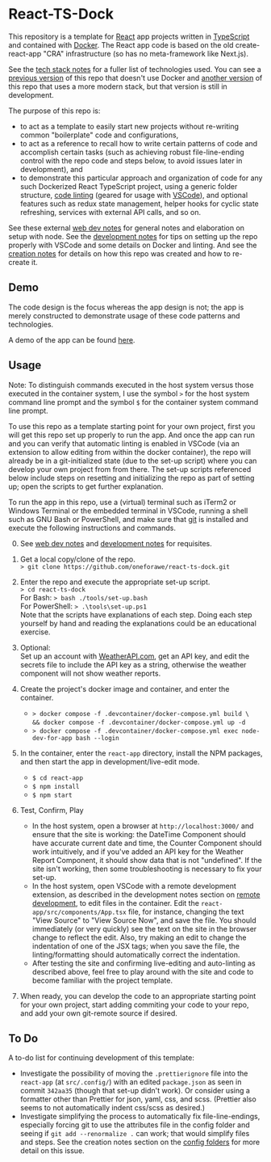 # React-TS-Dock

This repository is a template for [React](https://react.dev) app projects
written in [TypeScript](https://www.typescriptlang.org) and contained with
[Docker](https://www.docker.com/).  The React app code is based on the old
create-react-app "CRA" infrastructure (so has no meta-framework like Next.js).

See the [tech stack notes](./doc/Stack.md) for a fuller list of technologies
used.  You can see a [previous version](https://github.com/oneforawe/react-ts)
of this repo that doesn't use Docker and
[another version](https://github.com/oneforawe/react-next-ts) of this repo that
uses a more modern stack, but that version is still in development.

The purpose of this repo is:

* to act as a template to easily start new projects without re-writing common
  "boilerplate" code and configurations,
* to act as a reference to recall how to write certain patterns of code and
  accomplish certain tasks (such as achieving robust file-line-ending control
  with the repo code and steps below, to avoid issues later in development), and
* to demonstrate this particular approach and organization of code for any such
  Dockerized React TypeScript project, using a generic folder structure,
  [code linting](./doc/Development.md) (geared for usage with
  [VSCode](https://code.visualstudio.com/)), and optional features such as redux
  state management, helper hooks for cyclic state refreshing, services with
  external API calls, and so on.

See these external
[web dev notes](https://github.com/oneforawe/web-dev-notes/blob/main/setup-1.md)
for general notes and elaboration on setup with node.  See the
[development notes](./doc/Development.md) for tips on setting up the repo
properly with VSCode and some details on Docker and linting.  And see the
[creation notes](./doc/Creation.md) for details on how this repo was created and
how to re-create it.

## Demo

The code design is the focus whereas the app design is not; the app is merely
constructed to demonstrate usage of these code patterns and technologies.

A demo of the app can be found
[here](https://www.andrew-forrester.com/demos/react-ts-dock/).

## Usage

Note: To distinguish commands executed in the host system versus those executed
in the container system, I use the symbol `>` for the host system command line
prompt and the symbol `$` for the container system command line prompt.

To use this repo as a template starting point for your own project, first you
will get this repo set up properly to run the app.  And once the app can run and
you can verify that automatic linting is enabled in VSCode (via an extension to
allow editing from within the docker container), the repo will already be in a
git-initialized state (due to the set-up script) where you can develop your own
project from from there.  The set-up scripts referenced below include steps on
resetting and initializing the repo as part of setting up; open the scripts to
get further explanation.

To run the app in this repo, use a (virtual) terminal such as iTerm2 or Windows
Terminal or the embedded terminal in VSCode, running a shell such as GNU Bash or
PowerShell, and make sure that [git](https://git-scm.com) is installed and
execute the following instructions and commands.

0. See
  [web dev notes](https://github.com/oneforawe/web-dev-notes/blob/main/setup-1.md)
  and [development notes](./doc/Development.md) for requisites.

1. Get a local copy/clone of the repo.  
  `> git clone https://github.com/oneforawe/react-ts-dock.git`

2. Enter the repo and execute the appropriate set-up script.  
  `> cd react-ts-dock`  
  For Bash: `> bash ./tools/set-up.bash`  
  For PowerShell: `> .\tools\set-up.ps1`  
  Note that the scripts have explanations of each step. Doing each step yourself
  by hand and reading the explanations could be an educational exercise.

3. Optional:  
  Set up an account with [WeatherAPI.com](https://www.weatherapi.com/), get an
  API key, and edit the secrets file to include the API key as a string,
  otherwise the weather component will not show weather reports.

4. Create the project's docker image and container, and enter the container.

   * `> docker compose -f .devcontainer/docker-compose.yml build \`  
     `&& docker compose -f .devcontainer/docker-compose.yml up -d`
   * `> docker compose -f .devcontainer/docker-compose.yml exec node-dev-for-app bash --login`

5. In the container, enter the `react-app` directory, install the NPM packages,
  and then start the app in development/live-edit mode.

   * `$ cd react-app`
   * `$ npm install`
   * `$ npm start`

6. Test, Confirm, Play

   * In the host system, open a browser at `http://localhost:3000/` and ensure
     that the site is working: the DateTime Component should have accurate
     current date and time, the Counter Component should work intuitively, and
     if you've added an API key for the Weather Report Component, it should show
     data that is not "undefined".  If the site isn't working, then some
     troubleshooting is necessary to fix your set-up.
   * In the host system, open VSCode with a remote development extension, as
     described in the development notes section on
     [remote development](./doc/Development.md#remote-development), to edit
     files in the container.  Edit the `react-app/src/components/App.tsx` file,
     for instance, changing the text "View Source" to "View Source Now", and
     save the file.  You should immediately (or very quickly) see the text on
     the site in the browser change to reflect the edit.  Also, try making an
     edit to change the indentation of one of the JSX tags; when you save the
     file, the linting/formatting should automatically correct the indentation.
   * After testing the site and confirming live-editing and auto-linting as
     described above, feel free to play around with the site and code to
     become familiar with the project template.

7. When ready, you can develop the code to an appropriate starting point for
   your own project, start adding commiting your code to your repo, and add your
   own git-remote source if desired.

## To Do

A to-do list for continuing development of this template:

* Investigate the possibility of moving the `.prettierignore` file into the
  `react-app` (at `src/.config/`) with an edited `package.json` as seen in
  commit `342aa35` (though that set-up didn't work).  Or consider using a
  formatter other than Prettier for json, yaml, css, and scss.  (Prettier also
  seems to not automatically indent css/scss as desired.)
* Investigate simplifying the process to automatically fix file-line-endings,
  especially forcing git to use the attributes file in the config folder and
  seeing if `git add --renormalize .` can work; that would simplify files and
  steps.  See the creation notes section on the
  [config folders](./doc/Creation.md#config-folders) for more detail on this
  issue.
